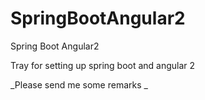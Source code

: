 # SpringBootAngular2
Spring Boot Angular2

Tray for setting up spring boot and angular 2













_Please send me some remarks _
